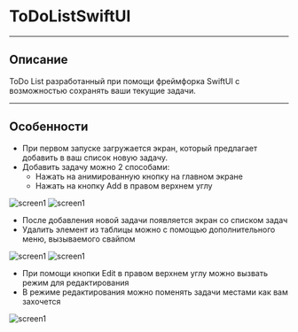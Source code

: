 # ToDoListSwiftUI

___

## Описание 

ToDo List разработанный при помощи фреймфорка SwiftUI с возможностью сохранять ваши текущие задачи.

___

## Особенности

+ При первом запуске загружается экран, который предлагает добавить в ваш список новую задачу.
+ Добавить задачу можно 2 способами:
  + Нажать на анимированную кнопку на главном экране 
  + Нажать на кнопку Add в правом верхнем углу 

![screen1](/Screenshots/TDList1.png) ![screen1](/Screenshots/TDList2.png)

+ После добавления новой задачи появляется экран со списком задач
+ Удалить элемент из таблицы можно с помощью дополнительного меню, вызываемого свайпом

![screen1](/Screenshots/TDList3.png) ![screen1](/Screenshots/TDList4.png)

+ При помощи кнопки Edit в правом верхнем углу можно вызвать режим для редактирования
+ В режиме редактирования можно поменять задачи местами как вам захочется

![screen1](/Screenshots/TDList5.png)
